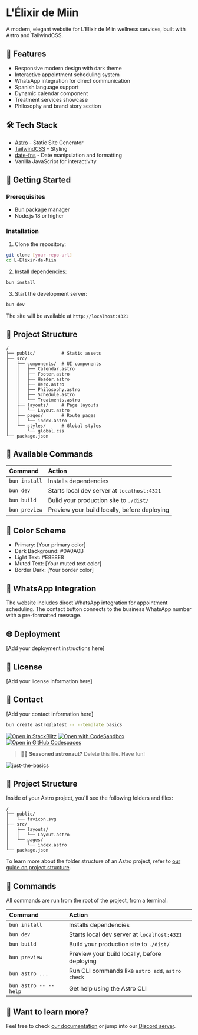 # L'Élixir de Miin

A modern, elegant website for L'Élixir de Miin wellness services, built with Astro and TailwindCSS.

## 🌟 Features

- Responsive modern design with dark theme
- Interactive appointment scheduling system
- WhatsApp integration for direct communication
- Spanish language support
- Dynamic calendar component
- Treatment services showcase
- Philosophy and brand story section

## 🛠️ Tech Stack

- [Astro](https://astro.build/) - Static Site Generator
- [TailwindCSS](https://tailwindcss.com/) - Styling
- [date-fns](https://date-fns.org/) - Date manipulation and formatting
- Vanilla JavaScript for interactivity

## 🚀 Getting Started

### Prerequisites

- [Bun](https://bun.sh/) package manager
- Node.js 18 or higher

### Installation

1. Clone the repository:
```bash
git clone [your-repo-url]
cd L-Elixir-de-Miin
```

2. Install dependencies:
```bash
bun install
```

3. Start the development server:
```bash
bun dev
```

The site will be available at `http://localhost:4321`

## 📁 Project Structure

```text
/
├── public/          # Static assets
├── src/
│   ├── components/  # UI components
│   │   ├── Calendar.astro
│   │   ├── Footer.astro
│   │   ├── Header.astro
│   │   ├── Hero.astro
│   │   ├── Philosophy.astro
│   │   ├── Schedule.astro
│   │   └── Treatments.astro
│   ├── layouts/     # Page layouts
│   │   └── Layout.astro
│   ├── pages/       # Route pages
│   │   └── index.astro
│   └── styles/      # Global styles
│       └── global.css
└── package.json
```

## 🔧 Available Commands

| Command        | Action                                           |
| :------------- | :----------------------------------------------- |
| `bun install`  | Installs dependencies                            |
| `bun dev`      | Starts local dev server at `localhost:4321`      |
| `bun build`    | Build your production site to `./dist/`          |
| `bun preview`  | Preview your build locally, before deploying     |

## 🎨 Color Scheme

- Primary: [Your primary color]
- Dark Background: #0A0A0B
- Light Text: #E8E8E8
- Muted Text: [Your muted text color]
- Border Dark: [Your border color]

## 📱 WhatsApp Integration

The website includes direct WhatsApp integration for appointment scheduling. The contact button connects to the business WhatsApp number with a pre-formatted message.

## 🌐 Deployment

[Add your deployment instructions here]

## 📄 License

[Add your license information here]

## 👥 Contact

[Add your contact information here]

```sh
bun create astro@latest -- --template basics
```

[![Open in StackBlitz](https://developer.stackblitz.com/img/open_in_stackblitz.svg)](https://stackblitz.com/github/withastro/astro/tree/latest/examples/basics)
[![Open with CodeSandbox](https://assets.codesandbox.io/github/button-edit-lime.svg)](https://codesandbox.io/p/sandbox/github/withastro/astro/tree/latest/examples/basics)
[![Open in GitHub Codespaces](https://github.com/codespaces/badge.svg)](https://codespaces.new/withastro/astro?devcontainer_path=.devcontainer/basics/devcontainer.json)

> 🧑‍🚀 **Seasoned astronaut?** Delete this file. Have fun!

![just-the-basics](https://github.com/withastro/astro/assets/2244813/a0a5533c-a856-4198-8470-2d67b1d7c554)

## 🚀 Project Structure

Inside of your Astro project, you'll see the following folders and files:

```text
/
├── public/
│   └── favicon.svg
├── src/
│   ├── layouts/
│   │   └── Layout.astro
│   └── pages/
│       └── index.astro
└── package.json
```

To learn more about the folder structure of an Astro project, refer to [our guide on project structure](https://docs.astro.build/en/basics/project-structure/).

## 🧞 Commands

All commands are run from the root of the project, from a terminal:

| Command                   | Action                                           |
| :------------------------ | :----------------------------------------------- |
| `bun install`             | Installs dependencies                            |
| `bun dev`             | Starts local dev server at `localhost:4321`      |
| `bun build`           | Build your production site to `./dist/`          |
| `bun preview`         | Preview your build locally, before deploying     |
| `bun astro ...`       | Run CLI commands like `astro add`, `astro check` |
| `bun astro -- --help` | Get help using the Astro CLI                     |

## 👀 Want to learn more?

Feel free to check [our documentation](https://docs.astro.build) or jump into our [Discord server](https://astro.build/chat).
